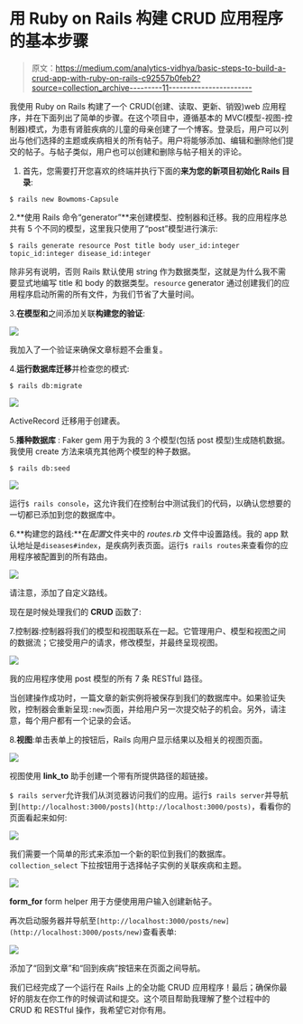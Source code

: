 # 用 Ruby on Rails 构建 CRUD 应用程序的基本步骤

> 原文：<https://medium.com/analytics-vidhya/basic-steps-to-build-a-crud-app-with-ruby-on-rails-c92557b0feb2?source=collection_archive---------11----------------------->

我使用 Ruby on Rails 构建了一个 CRUD(创建、读取、更新、销毁)web 应用程序，并在下面列出了简单的步骤。在这个项目中，遵循基本的 MVC(模型-视图-控制器)模式，为患有肾脏疾病的儿童的母亲创建了一个博客。登录后，用户可以列出与他们选择的主题或疾病相关的所有帖子。用户将能够添加、编辑和删除他们提交的帖子。与帖子类似，用户也可以创建和删除与帖子相关的评论。

1.  首先，您需要打开您喜欢的终端并执行下面的**来为您的新项目初始化 Rails 目录**:

```
$ rails new Bowmoms-Capsule
```

2.**使用 Rails 命令“generator”**来创建模型、控制器和迁移。我的应用程序总共有 5 个不同的模型，这里我只使用了“post”模型进行演示:

`$ rails generate resource Post title body user_id:integer topic_id:integer disease_id:integer`

除非另有说明，否则 Rails 默认使用 string 作为数据类型，这就是为什么我不需要显式地编写 title 和 body 的数据类型。`resource` generator 通过创建我们的应用程序启动所需的所有文件，为我们节省了大量时间。

3.**在模型和**之间添加关联**构建您的验证**:

![](img/8fcc07ffe5daaf9f0860ffdba917dc3c.png)

我加入了一个验证来确保文章标题不会重复。

4.**运行数据库迁移**并检查您的模式:

```
$ rails db:migrate
```

![](img/3e42bd498835eeb9fbbc0ade8890a59d.png)

ActiveRecord 迁移用于创建表。

5.**播种数据库** : Faker gem 用于为我的 3 个模型(包括 post 模型)生成随机数据。我使用 create 方法来填充其他两个模型的种子数据。

```
$ rails db:seed
```

![](img/6f21d5aad781e63c2a5ad5136b41f937.png)

运行`$ rails console`，这允许我们在控制台中测试我们的代码，以确认您想要的一切都已添加到您的数据库中。

6.**构建您的路线:**在*配置*文件夹中的 *routes.rb* 文件中设置路线。我的 app 默认地址是`diseases#index`，是疾病列表页面。运行`$ rails routes`来查看你的应用程序被配置到的所有路由。

![](img/59043ae46aa1424bdd1b9bd08c9ed269.png)

请注意，添加了自定义路线。

现在是时候处理我们的 **CRUD** 函数了:

7.控制器:控制器将我们的模型和视图联系在一起。它管理用户、模型和视图之间的数据流；它接受用户的请求，修改模型，并最终呈现视图。

![](img/493a24b6d133cc7376a5fa44d7dbffc6.png)

我的应用程序使用 post 模型的所有 7 条 RESTful 路径。

当创建操作成功时，一篇文章的新实例将被保存到我们的数据库中。如果验证失败，控制器会重新呈现`:new`页面，并给用户另一次提交帖子的机会。另外，请注意，每个用户都有一个记录的会话。

8.**视图**:单击表单上的按钮后，Rails 向用户显示结果以及相关的视图页面。

![](img/fef73d995f16a2918caf7f8677d2f78e.png)

视图使用 **link_to** 助手创建一个带有所提供路径的超链接。

`$ rails server`允许我们从浏览器访问我们的应用。运行`$ rails server`并导航到`[http://localhost:3000/posts](http://localhost:3000/posts)`，看看你的页面看起来如何:

![](img/d8e5732f0e1cd47bd5ee801c5be49579.png)

我们需要一个简单的形式来添加一个新的职位到我们的数据库。`collection_select` 下拉按钮用于选择帖子实例的关联疾病和主题。

![](img/0ad630c148fb63e30f0ee30f826c1e35.png)

**form_for** form helper 用于方便使用用户输入创建新帖子。

再次启动服务器并导航至`[http://localhost:3000/posts/new](http://localhost:3000/posts/new)`查看表单:

![](img/18b82e3cf411324c2792627accf3fc01.png)

添加了“回到文章”和“回到疾病”按钮来在页面之间导航。

我们已经完成了一个运行在 Rails 上的全功能 CRUD 应用程序！最后；确保你最好的朋友在你工作的时候调试和提交。这个项目帮助我理解了整个过程中的 CRUD 和 RESTful 操作，我希望它对你有用。